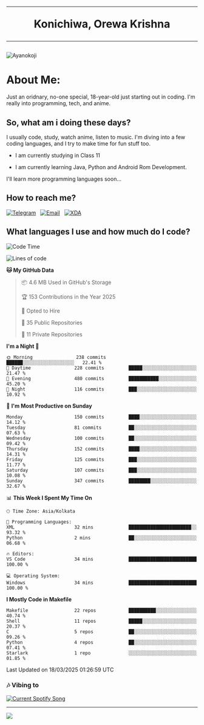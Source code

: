 <h1 align="center"><hr>Konichiwa, Orewa Krishna<hr></h1>

<img src="https://imgur.com/AbUFrGi.png" alt="Ayanokoji"/>

<h1>About Me:</h1>

Just an oridnary, no-one special, 18-year-old just starting out in coding. I'm really into programming, tech, and anime.

<h2>So, what am i doing these days?</h2>

I usually code, study, watch anime, listen to music. I'm diving into a few coding languages, and I try to make time for fun stuff too.

- I am currently studying in Class 11

- I am currently learning Java, Python and Android Rom Development.

I'll learn more programming languages soon...

<h2>How to reach me?</h2>


<a href="https://t.me/pure_soul_kk"><img src="https://img.shields.io/badge/K R I S H N A-2CA5E0?style=flat-square&logo=telegram&logoColor=white" alt="Telegram"/></a>&nbsp;&nbsp;&nbsp;<a href="krishnakripa34567@gmail.com"><img src="https://img.shields.io/badge/krishnakripa34567@gmail.com-D14836?style=flat-square&logo=gmail&logoColor=white" alt="Email"/></a>&nbsp;&nbsp;&nbsp;<a href="https://xdaforums.com/m/pure-soul-kk.12553929/"><img src="https://img.shields.io/badge/puresoulkk-F59714?style=flat-square&logo=xda-developers&logoColor=white" alt="XDA"/></a>


<h2>What languages I use and how much do I code?</h2>


<!--START_SECTION:waka-->
![Code Time](http://img.shields.io/badge/Code%20Time-4%20hrs%2040%20mins-blue)

![Lines of code](https://img.shields.io/badge/From%20Hello%20World%20I%27ve%20Written-21.6%20thousand%20lines%20of%20code-blue)

**🐱 My GitHub Data** 

> 📦 4.6 MB Used in GitHub's Storage 
 > 
> 🏆 153 Contributions in the Year 2025
 > 
> 💼 Opted to Hire
 > 
> 📜 35 Public Repositories 
 > 
> 🔑 11 Private Repositories 
 > 
**I'm a Night 🦉** 

```text
🌞 Morning                238 commits         ██████░░░░░░░░░░░░░░░░░░░   22.41 % 
🌆 Daytime                228 commits         █████░░░░░░░░░░░░░░░░░░░░   21.47 % 
🌃 Evening                480 commits         ███████████░░░░░░░░░░░░░░   45.20 % 
🌙 Night                  116 commits         ███░░░░░░░░░░░░░░░░░░░░░░   10.92 % 
```
📅 **I'm Most Productive on Sunday** 

```text
Monday                   150 commits         ████░░░░░░░░░░░░░░░░░░░░░   14.12 % 
Tuesday                  81 commits          ██░░░░░░░░░░░░░░░░░░░░░░░   07.63 % 
Wednesday                100 commits         ██░░░░░░░░░░░░░░░░░░░░░░░   09.42 % 
Thursday                 152 commits         ████░░░░░░░░░░░░░░░░░░░░░   14.31 % 
Friday                   125 commits         ███░░░░░░░░░░░░░░░░░░░░░░   11.77 % 
Saturday                 107 commits         ███░░░░░░░░░░░░░░░░░░░░░░   10.08 % 
Sunday                   347 commits         ████████░░░░░░░░░░░░░░░░░   32.67 % 
```


📊 **This Week I Spent My Time On** 

```text
🕑︎ Time Zone: Asia/Kolkata

💬 Programming Languages: 
XML                      32 mins             ███████████████████████░░   93.32 % 
Python                   2 mins              ██░░░░░░░░░░░░░░░░░░░░░░░   06.68 % 

🔥 Editors: 
VS Code                  34 mins             █████████████████████████   100.00 % 

💻 Operating System: 
Windows                  34 mins             █████████████████████████   100.00 % 
```

**I Mostly Code in Makefile** 

```text
Makefile                 22 repos            ██████████░░░░░░░░░░░░░░░   40.74 % 
Shell                    11 repos            █████░░░░░░░░░░░░░░░░░░░░   20.37 % 
C                        5 repos             ██░░░░░░░░░░░░░░░░░░░░░░░   09.26 % 
Python                   4 repos             ██░░░░░░░░░░░░░░░░░░░░░░░   07.41 % 
Starlark                 1 repo              ░░░░░░░░░░░░░░░░░░░░░░░░░   01.85 % 
```




 Last Updated on 18/03/2025 01:26:59 UTC
<!--END_SECTION:waka-->


<h3>🎶 Vibing to</h3>

<a href="https://open.spotify.com/user/6y2iwhip99wg1mgyrl7gyphpq">
  <img
    src="https://puresoulkk.pythonanywhere.com?theme=dark&eq_color=rainbow"
    alt="Current Spotify Song"
  />
</a>

<hr>

<img src="https://komarev.com/ghpvc/?username=pure-soul-kk&label=Profile%20Views&color=000000&style=flat">
